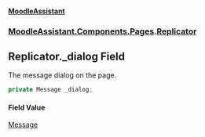 #### [MoodleAssistant](index.md 'index')
### [MoodleAssistant.Components.Pages](MoodleAssistant.Components.Pages.md 'MoodleAssistant.Components.Pages').[Replicator](MoodleAssistant.Components.Pages.Replicator.md 'MoodleAssistant.Components.Pages.Replicator')

## Replicator._dialog Field

The message dialog on the page.

```csharp
private Message _dialog;
```

#### Field Value
[Message](MoodleAssistant.Components.Message.md 'MoodleAssistant.Components.Message')